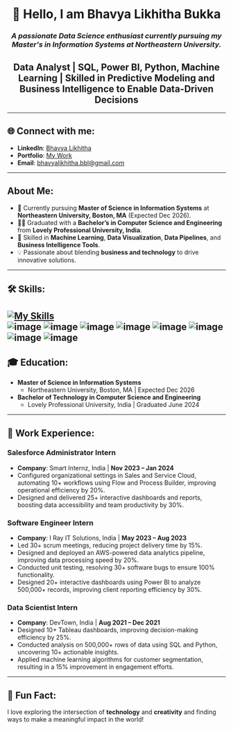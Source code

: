 <div align="center">

# 👋 Hello, I am **Bhavya Likhitha Bukka**

### *A passionate Data Science enthusiast currently pursuing my Master's in Information Systems at Northeastern University.*

**<h2>Data Analyst | SQL, Power BI, Python, Machine Learning | Skilled in Predictive Modeling and Business Intelligence to Enable Data-Driven Decisions</h2>**

</div>

---

## 🌐 Connect with me:
- **LinkedIn**: [Bhavya Likhitha](https://www.linkedin.com/in/bhavya-likhitha/)
- **Portfolio**: [My Work](https://bhavyaportfolio-five.vercel.app/)
- **Email**: [bhavyalikhitha.bbl@gmail.com](mailto:bhavyalikhitha.bbl@gmail.com)

---

## About Me:
- 🌱 Currently pursuing **Master of Science in Information Systems** at **Northeastern University, Boston, MA** (Expected Dec 2026).
- 👩‍🎓 Graduated with a **Bachelor’s in Computer Science and Engineering** from **Lovely Professional University, India**.
- 🌟 Skilled in **Machine Learning**, **Data Visualization**, **Data Pipelines**, and **Business Intelligence Tools**.
- 💡 Passionate about blending **business and technology** to drive innovative solutions.

---

## 🛠️ Skills:
[![My Skills](https://skillicons.dev/icons?i=py,gcp,azure,react,mysql,aws,docker,html,ai,java,js,kafka,materialui,mongodb,nodejs,postgres,r,react,redux,sass,scala,tensorflow,ts,vercel)](https://skillicons.dev)
<br>
![image](https://img.shields.io/badge/Tableau-E97627?style=for-the-badge&logo=Tableau&logoColor=white)
![image](https://img.shields.io/badge/Keras-FF0000?style=for-the-badge&logo=keras&logoColor=white)
![image](https://img.shields.io/badge/PyTorch-EE4C2C?style=for-the-badge&logo=pytorch&logoColor=white)
![image](https://img.shields.io/badge/Oracle-F80000?style=for-the-badge&logo=Oracle&logoColor=white)
![image](https://img.shields.io/badge/scikit_learn-F7931E?style=for-the-badge&logo=scikit-learn&logoColor=white)
![image](https://img.shields.io/badge/Tableau-E97627?style=for-the-badge&logo=Tableau&logoColor=white)
![image](https://img.shields.io/badge/Tableau-E97627?style=for-the-badge&logo=Tableau&logoColor=white)
![image](https://img.shields.io/badge/Tableau-E97627?style=for-the-badge&logo=Tableau&logoColor=white)
---

## 🎓 Education:
- **Master of Science in Information Systems**  
  - Northeastern University, Boston, MA | Expected Dec 2026
- **Bachelor of Technology in Computer Science and Engineering**  
  - Lovely Professional University, India | Graduated June 2024

---

## 💼 Work Experience:
### Salesforce Administrator Intern
- **Company**: Smart Internz, India | **Nov 2023 – Jan 2024**
- Configured organizational settings in Sales and Service Cloud, automating 10+ workflows using Flow and Process Builder, improving operational efficiency by 20%.
- Designed and delivered 25+ interactive dashboards and reports, boosting data accessibility and team productivity by 30%.

### Software Engineer Intern
- **Company**: I Ray IT Solutions, India | **May 2023 – Aug 2023**
- Led 30+ scrum meetings, reducing project delivery time by 15%.
- Designed and deployed an AWS-powered data analytics pipeline, improving data processing speed by 20%.
- Conducted unit testing, resolving 30+ software bugs to ensure 100% functionality.
- Designed 20+ interactive dashboards using Power BI to analyze 500,000+ records, improving client reporting efficiency by 30%.

### Data Scientist Intern
- **Company**: DevTown, India | **Aug 2021 – Dec 2021**
- Designed 10+ Tableau dashboards, improving decision-making efficiency by 25%.
- Conducted analysis on 500,000+ rows of data using SQL and Python, uncovering 10+ actionable insights.
- Applied machine learning algorithms for customer segmentation, resulting in a 15% improvement in engagement efforts.

---

## 🌟 Fun Fact:
I love exploring the intersection of **technology** and **creativity** and finding ways to make a meaningful impact in the world!
